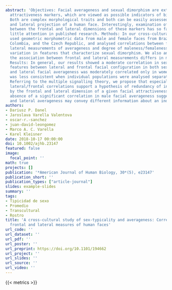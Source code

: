 ```yaml
---
abstract: 'Objectives: Facial averageness and sexual dimorphism are extensively studied
  attractiveness markers, which are viewed as possible indicators of biological quality.
  Both are complex morphological traits and both can be easily assessed from frontal
  and lateral projection of a human face. Interestingly, examination of mutual relations
  between the frontal and lateral dimensions of these markers has so far received
  little attention in published research. Methods: In our cross-cultural study, we
  used geometric morphometric data from male and female faces from Brazil, Cameroon,
  Colombia, and the Czech Republic, and analysed correlations between frontal and
  lateral measurements of averageness and degree of maleness/femaleness, i.e. individual
  variation in features that characterize sexual dimorphism. We also analysed whether
  the association between frontal and lateral measurements differs in men and women.
  Results: In general, our results showed a moderate correlation in sexually dimorphic
  features between lateral and frontal facial configuration in both sexes, while frontal
  and lateral facial averageness was moderately correlated only in women. This pattern
  was less consistent when individual populations were analysed separately. Conclusions:
  Referring to the multiple signalling theory, we propose that especially in women,
  lateral/frontal correlations support a hypothesis of redundancy of information provided
  by the frontal and lateral dimension of a given facial attractiveness marker. The
  absence of a significant correlation in male facial averageness suggests that frontal
  and lateral averageness may convey different information about an individual.'
authors:
- Dariusz P. Danel
- Jaroslava Varella Valentova
- oscar-r.-sanchez
- juan-david-leongomez
- Marco A. C. Varella
- Karel Kleisner
date: 2018-10-17 00:00:00
doi: 10.1002/ajhb.23147
featured: false
image:
  focal_point: ''
math: true
projects: []
publication: '*American Journal of Human Biology, 30*(5), e23147'
publication_short: ''
publication_types: ["article-journal"]
slides: example-slides
summary: ''
tags:
- Tipicidad de sexo
- Promedio
- Transcultural
- Rostro
title: 'A cross-cultural study of sex-typicality and averageness: Correlation between
  frontal and lateral measures of human faces'
url_code: ''
url_dataset: ''
url_pdf: ''
url_poster: ''
url_preprint: https://doi.org/10.1101/194662
url_project: ''
url_slides: ''
url_source: ''
url_video: ''
---
```

{{< metrics >}}
